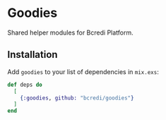 # Goodies

Shared helper modules for Bcredi Platform.

## Installation

Add `goodies` to your list of dependencies in `mix.exs`:

```elixir
def deps do
  [
    {:goodies, github: "bcredi/goodies"}
  ]
end
```

